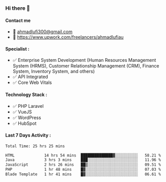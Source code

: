 ### Hi there 👋

#### Contact me 
- :email: ahmadlufi300@gmail.com
- 🔭 https://www.upwork.com/freelancers/ahmadlufiau

#### Specialist :
- ✅ Enterprise System Development (Human Resources Management System (HRMS), Customer Relationship Management (CRM), Finance System, Inventory System, and others)
- ✅ API Integrated
- ✅ Core Web Vitals

#### Technology Stack :

- ✅ PHP Laravel
- ✅ VueJS
- ✅ WordPress
- ✅ HubSpot

#### Last 7 Days Activity :
<!--START_SECTION:waka-->

```txt
Total Time: 25 hrs 25 mins

HTML             14 hrs 54 mins  ██████████████▓░░░░░░░░░░   58.21 %
Java             3 hrs 3 mins    ███░░░░░░░░░░░░░░░░░░░░░░   11.96 %
JavaScript       2 hrs 26 mins   ██▒░░░░░░░░░░░░░░░░░░░░░░   09.51 %
PHP              1 hr 48 mins    █▓░░░░░░░░░░░░░░░░░░░░░░░   07.03 %
Blade Template   1 hr 41 mins    █▓░░░░░░░░░░░░░░░░░░░░░░░   06.61 %
```

<!--END_SECTION:waka-->

<!--
**ahmadlufiau/ahmadlufiau** is a ✨ _special_ ✨ repository because its `README.md` (this file) appears on your GitHub profile.

Here are some ideas to get you started:

- 🔭 I’m currently working on ...
- 🌱 I’m currently learning ...
- 👯 I’m looking to collaborate on ...
- 🤔 I’m looking for help with ...
- 💬 Ask me about ...
- 📫 How to reach me: ...
- 😄 Pronouns: ...
- ⚡ Fun fact: ...
-->
